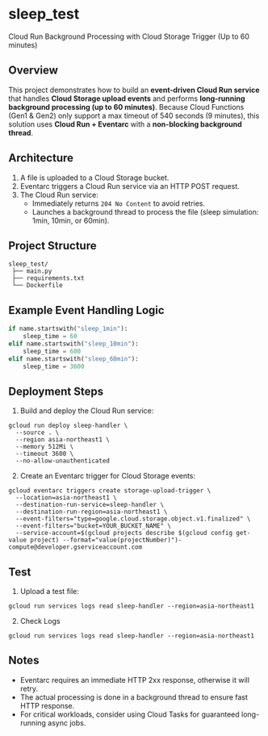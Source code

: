 # sleep_test

Cloud Run Background Processing with Cloud Storage Trigger (Up to 60 minutes)

## Overview

This project demonstrates how to build an **event-driven Cloud Run service** that handles **Cloud Storage upload events** and performs **long-running background processing (up to 60 minutes)**.
Because Cloud Functions (Gen1 & Gen2) only support a max timeout of 540 seconds (9 minutes), this solution uses **Cloud Run + Eventarc** with a **non-blocking background thread**.

## Architecture

1. A file is uploaded to a Cloud Storage bucket.
2. Eventarc triggers a Cloud Run service via an HTTP POST request.
3. The Cloud Run service:
   - Immediately returns `204 No Content` to avoid retries.
   - Launches a background thread to process the file (sleep simulation: 1min, 10min, or 60min).

## Project Structure

```
sleep_test/
 ├── main.py
 ├── requirements.txt
 └── Dockerfile 
```

## Example Event Handling Logic

```python
if name.startswith("sleep_1min"):
    sleep_time = 60
elif name.startswith("sleep_10min"):
    sleep_time = 600
elif name.startswith("sleep_60min"):
    sleep_time = 3600
```

## Deployment Steps

1. Build and deploy the Cloud Run service:

```
gcloud run deploy sleep-handler \
  --source . \
  --region asia-northeast1 \
  --memory 512Mi \
  --timeout 3600 \
  --no-allow-unauthenticated
```

2. Create an Eventarc trigger for Cloud Storage events:

```
gcloud eventarc triggers create storage-upload-trigger \
  --location=asia-northeast1 \
  --destination-run-service=sleep-handler \
  --destination-run-region=asia-northeast1 \
  --event-filters="type=google.cloud.storage.object.v1.finalized" \
  --event-filters="bucket=YOUR_BUCKET_NAME" \
  --service-account=$(gcloud projects describe $(gcloud config get-value project) --format="value(projectNumber)")-compute@developer.gserviceaccount.com
```

## Test

1. Upload a test file:

```
gcloud run services logs read sleep-handler --region=asia-northeast1
```

2. Check Logs

```
gcloud run services logs read sleep-handler --region=asia-northeast1

```

## Notes

- Eventarc requires an immediate HTTP 2xx response, otherwise it will retry.
- The actual processing is done in a background thread to ensure fast HTTP response.
- For critical workloads, consider using Cloud Tasks for guaranteed long-running async jobs.

